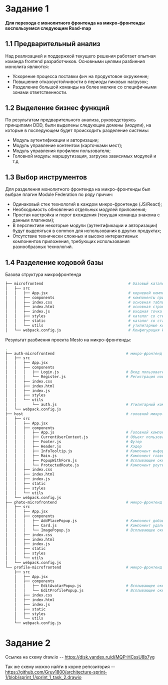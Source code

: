 # Задание 1

#### Для перехода с монолитного фронтенда на микро-фронтенды воспользуемся следующим Road-map 

## 1.1 Предварительный анализ
Над реализацией и поддержкой текущего решения работает опытная команда frontend разработчиков. 
Основными целями разбиения монолита являются:
- Ускорение процесса поставки фич на продуктовое окружение;
- Повышение отказоустойчивости в периоды пиковых нагрузок;
- Разделение большой команды на более мелкие со специфичными зонами ответственности.

## 1.2 Выделение бизнес функций
По результатам предварительного анализа, руководствуясь принципами DDD, были выделены следующие домены (модули), на которые в последующем будет происходить разделение системы:
- Модуль аутентификации и авторизации;
- Модуль управление контентом (карточками мест);
- Модуль управления профилем пользователя;
- Головной модуль: маршрутизация, загрузка зависимых модулей и т.д

## 1.3 Выбор инструментов
Для разделения монолитного фронтенда на микро-фронтенды был выбран плагин Module Federation по ряду причин:
-  Одинаковый стек технологий в каждом микро-фронтенде (JS/React);
-  Необходимость обновления отдельных модулей приложения; 
-  Простая настройка и порог вхождения (текущая команда знакома с данным плагином);
-  В перспективе некоторые модули (аутентификации и авторизации) будут выделяться в common для использования в других продуктах;
-  Отсутствие технически сложных и высоко интерактивных компонентов приложения, требующих использования разнообразных технологий.


## 1.4 Разделение кодовой базы

Базова структура микрофронтенда
```bash
├── microfrontend                                      # базовый каталог кодовой базы микро-фронтенда
│   ├── src
│   │   ├── App.jsx                                    # корневой компонент 
│   │   ├── components                                 # компоненты приложения
│   │   ├── index.css                                  # основная таблица стилей
│   │   ├── index.html                                 # основная страница
│   │   ├── index.js                                   # входная точка
│   │   ├── styles                                     # каталог со стилями
│   │   ├── static                                     # каталог со статическими данными (изображения, файлы данных и пр.)
│   │   └── utils                                      # утилитарные компоненты (вызов стороннего API и т.п)
│   └── webpack.config.js                              # Конфигурация Webpack (подключение удаленных модулей, экспорт)
````

Результат разбиения проекта Mesto на микро-фронтенды:
```bash
.
├── auth-microfrontend                                # микро-фронтенд авторизации и аутентификации
│   ├── src
│   │   ├── App.jsx
│   │   ├── components
│   │   │   ├── Login.js                              # Вход пользователя
│   │   │   └── Register.js                           # Регистрация нового пользователя
│   │   ├── index.css
│   │   ├── index.html
│   │   ├── index.js
│   │   ├── styles
│   │   └── utils
│   │       └── auth.js                               # Утилитарный компонент для вызова внешнего сервиса аутентификации
│   └── webpack.config.js
├── host                                              # головной микро-фронтенд
│   ├── src
│   │   ├── App.jsx
│   │   ├── components
│   │   │   ├── App.js                                # Головной компонент: инициализация текущего пользовательского контекста, регистрация основных хэндлеров и т.п
│   │   │   ├── CurrentUserContext.js                 # Объект пользовательского контекста
│   │   │   ├── Footer.js                             # Футер
│   │   │   ├── Header.js                             # Хэдер
│   │   │   ├── InfoTooltip.js                        # Компонент информационного сообщения: ошибка или успех в зависимости от статуса
│   │   │   ├── Main.js                               # Компонент главной страницы приложения (карточки + информация о профиле)
│   │   │   ├── PopupWithForm.js                      # Всплывающее окно сохранения изменений
│   │   │   └── ProtectedRoute.js                     # Компонент роутинга на страницу входа (зона авторизации задается в App.js)
│   │   ├── index.css
│   │   ├── index.html
│   │   ├── index.js
│   │   ├── static
│   │   ├── styles
│   │   └── utils
│   └── webpack.config.js
├── photo-microfrontend                               # микро-фронтенд управления контентом (карточками мест)
│   ├── src
│   │   ├── App.jsx
│   │   ├── components
│   │   │   ├── AddPlacePopup.js                      # Компонент добавления\изменения карточки
│   │   │   ├── Card.js                               # Компонент удаления карточки и простановки лайков
│   │   │   └── ImagePopup.js                         # Всплывающее окно отображения карточки
│   │   ├── index.css
│   │   ├── index.html
│   │   ├── index.js
│   │   ├── static
│   │   ├── styles
│   │   └── utils
│   └── webpack.config.js
└── profile-microfrontend                             # микро-фронтенд управления профилем пользователя
    ├── src
    │   ├── App.jsx
    │   ├── components
    │   │   ├── EditAvatarPopup.js                    # Всплывающее окно смены аватара в профиле пользователя
    │   │   └── EditProfilePopup.js                   # Всплывающее окно редактирование профиля пользователя (имя, описание)
    │   ├── index.css
    │   ├── index.html
    │   ├── index.js
    │   ├── static
    │   ├── styles
    │   └── utils
    └── webpack.config.js
```

# Задание 2

Ссылка на схему draw.io -- https://disk.yandex.ru/d/MQP-HCssU8b7yg

Так же схему можно найти в корне репозитория -- https://github.com/Gruv1800/architecture-sprint-1/blob/sprint_1/sprint_1_task_2.drawio